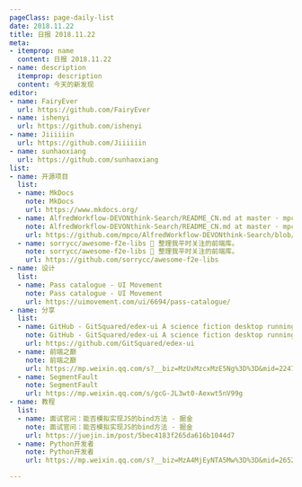 ```yaml
---
pageClass: page-daily-list
date: 2018.11.22
title: 日报 2018.11.22
meta:
- itemprop: name
  content: 日报 2018.11.22
- name: description
  itemprop: description
  content: 今天的新发现
editor:
- name: FairyEver
  url: https://github.com/FairyEver
- name: ishenyi
  url: https://github.com/ishenyi
- name: Jiiiiiin
  url: https://github.com/Jiiiiiin
- name: sunhaoxiang
  url: https://github.com/sunhaoxiang
list:
- name: 开源项目
  list:
  - name: MkDocs
    note: MkDocs
    url: https://www.mkdocs.org/
  - name: AlfredWorkflow-DEVONthink-Search/README_CN.md at master · mpco/AlfredWorkflow-DEVONthink-Search · GitHub
    note: AlfredWorkflow-DEVONthink-Search/README_CN.md at master · mpco/AlfredWorkflow-DEVONthink-Search · GitHub
    url: https://github.com/mpco/AlfredWorkflow-DEVONthink-Search/blob/master/README_CN.md
  - name: sorrycc/awesome-f2e-libs 🎉 整理我平时关注的前端库。
    note: sorrycc/awesome-f2e-libs 🎉 整理我平时关注的前端库。
    url: https://github.com/sorrycc/awesome-f2e-libs
- name: 设计
  list:
  - name: Pass catalogue - UI Movement
    note: Pass catalogue - UI Movement
    url: https://uimovement.com/ui/6694/pass-catalogue/
- name: 分享
  list:
  - name: GitHub - GitSquared/edex-ui A science fiction desktop running everywhere. Awesome.
    note: GitHub - GitSquared/edex-ui A science fiction desktop running everywhere. Awesome.
    url: https://github.com/GitSquared/edex-ui
  - name: 前端之巅
    note: 前端之巅
    url: https://mp.weixin.qq.com/s?__biz=MzUxMzcxMzE5Ng%3D%3D&mid=2247489935&idx=1&sn=f59537133b8548caf5a513ee95ecc1be#wechat_redirect
  - name: SegmentFault
    note: SegmentFault
    url: https://mp.weixin.qq.com/s/gcG-JL3wt0-Aexwt5nV99g
- name: 教程
  list:
  - name: 面试官问：能否模拟实现JS的bind方法 - 掘金
    note: 面试官问：能否模拟实现JS的bind方法 - 掘金
    url: https://juejin.im/post/5bec4183f265da616b1044d7
  - name: Python开发者
    note: Python开发者
    url: https://mp.weixin.qq.com/s?__biz=MzA4MjEyNTA5Mw%3D%3D&mid=2652568667&idx=1&sn=80ec443691126142f1e6fdd746e11ded#wechat_redirect

---
```


<daily-list v-bind="$page.frontmatter"/>